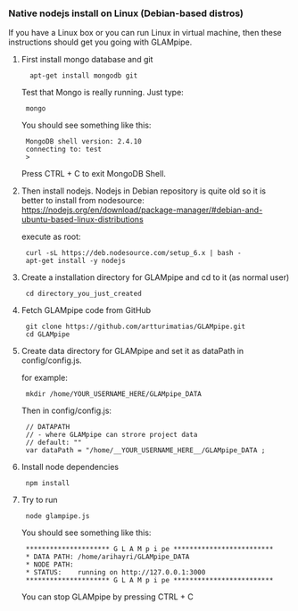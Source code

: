 
### Native nodejs install on Linux (Debian-based distros)

If you have a Linux box or you can run Linux in virtual machine, then these instructions should get you going with GLAMpipe.

1. First install mongo database and git

         apt-get install mongodb git
         
    Test that Mongo is really running. Just type:
    
        mongo
    You should see something like this:
    
        MongoDB shell version: 2.4.10
        connecting to: test
        > 

     Press CTRL + C to exit MongoDB Shell.


2. Then install nodejs. Nodejs in Debian repository is quite old so it is better to install from nodesource: https://nodejs.org/en/download/package-manager/#debian-and-ubuntu-based-linux-distributions

    execute as root:

        curl -sL https://deb.nodesource.com/setup_6.x | bash -
        apt-get install -y nodejs


3. Create a installation directory for GLAMpipe and cd to it (as normal user)

        cd directory_you_just_created

4. Fetch GLAMpipe code from GitHub

        git clone https://github.com/artturimatias/GLAMpipe.git
        cd GLAMpipe

5. Create data directory for GLAMpipe and set it as dataPath in config/config.js.

    for example:

        mkdir /home/YOUR_USERNAME_HERE/GLAMpipe_DATA 
    Then in config/config.js:

        // DATAPATH
        // - where GLAMpipe can strore project data
        // default: ""
        var dataPath = "/home/__YOUR_USERNAME_HERE__/GLAMpipe_DATA ;

6. Install node dependencies

        npm install

7. Try to run

        node glampipe.js

    You should see something like this:
    
        ********************* G L A M p i pe *************************
        * DATA PATH: /home/arihayri/GLAMpipe_DATA
        * NODE PATH: 
        * STATUS:    running on http://127.0.0.1:3000
        ********************* G L A M p i pe *************************
        
    You can stop GLAMpipe by pressing CTRL + C


